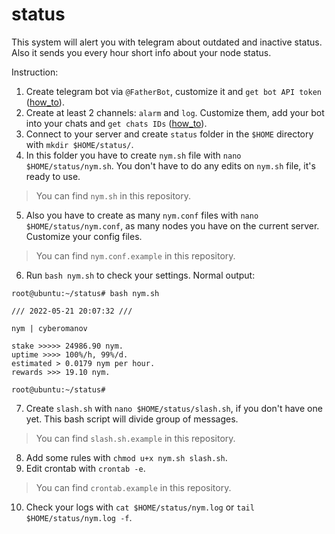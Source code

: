 # status
This system will alert you with telegram about outdated and inactive status. Also it sends you every hour short info about your node status.

Instruction:

1. Create telegram bot via `@FatherBot`, customize it and `get bot API token` ([how_to](https://www.siteguarding.com/en/how-to-get-telegram-bot-api-token)).
2. Create at least 2 channels: `alarm` and `log`. Customize them, add your bot into your chats and `get chats IDs` ([how_to](https://stackoverflow.com/questions/32423837/telegram-bot-how-to-get-a-group-chat-id)).
3. Connect to your server and create `status` folder in the `$HOME` directory with `mkdir $HOME/status/`.
4. In this folder you have to create `nym.sh` file with `nano $HOME/status/nym.sh`. You don't have to do any edits on `nym.sh` file, it's ready to use.
> You can find `nym.sh` in this repository.
5. Also you have to create as many `nym.conf` files with `nano $HOME/status/nym.conf`, as many nodes you have on the current server. Customize your config files.
> You can find `nym.conf.example` in this repository.
6. Run `bash nym.sh` to check your settings. Normal output:

```
root@ubuntu:~/status# bash nym.sh
 
/// 2022-05-21 20:07:32 ///
 
nym | cyberomanov

stake >>>>> 24986.90 nym.
uptime >>>> 100%/h, 99%/d.
estimated > 0.0179 nym per hour.
rewards >>> 19.10 nym.

root@ubuntu:~/status# 
```

7. Create `slash.sh` with `nano $HOME/status/slash.sh`, if you don't have one yet. This bash script will divide group of messages.
> You can find `slash.sh.example` in this repository.
8. Add some rules with `chmod u+x nym.sh slash.sh`.
9. Edit crontab with `crontab -e`.
> You can find `crontab.example` in this repository.
10. Check your logs with `cat $HOME/status/nym.log` or `tail $HOME/status/nym.log -f`.
